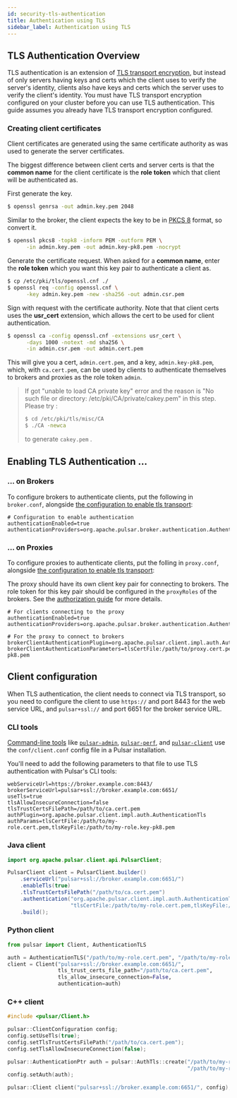 ```yaml
---
id: security-tls-authentication
title: Authentication using TLS
sidebar_label: Authentication using TLS
---
```


## TLS Authentication Overview

TLS authentication is an extension of [TLS transport encryption](security-tls-transport.md), but instead of only servers having keys and certs which the client uses to verify the server's identity, clients also have keys and certs which the server uses to verify the client's identity. You must have TLS transport encryption configured on your cluster before you can use TLS authentication. This guide assumes you already have TLS transport encryption configured.

### Creating client certificates

Client certificates are generated using the same certificate authority as was used to generate the server certificates.

The biggest difference between client certs and server certs is that the **common name** for the client certificate is the **role token** which that client will be authenticated as.

First generate the key.
```bash
$ openssl genrsa -out admin.key.pem 2048
```

Similar to the broker, the client expects the key to be in [PKCS 8](https://en.wikipedia.org/wiki/PKCS_8) format, so convert it.

```bash
$ openssl pkcs8 -topk8 -inform PEM -outform PEM \
      -in admin.key.pem -out admin.key-pk8.pem -nocrypt
```

Generate the certificate request. When asked for a **common name**, enter the **role token** which you want this key pair to authenticate a client as. 

```bash
$ cp /etc/pki/tls/openssl.cnf ./
$ openssl req -config openssl.cnf \
      -key admin.key.pem -new -sha256 -out admin.csr.pem
```

Sign with request with the certificate authority. Note that that client certs uses the **usr_cert** extension, which allows the cert to be used for client authentication.

```bash
$ openssl ca -config openssl.cnf -extensions usr_cert \
      -days 1000 -notext -md sha256 \
      -in admin.csr.pem -out admin.cert.pem
```

This will give you a cert, `admin.cert.pem`, and a key, `admin.key-pk8.pem`, which, with `ca.cert.pem`, can be used by clients to authenticate themselves to brokers and proxies as the role token ``admin``.

> If got "unable to load CA private key" error and the reason is "No such file or directory: /etc/pki/CA/private/cakey.pem" in this step. Please try :
>
> ```bash
> $ cd /etc/pki/tls/misc/CA
> $ ./CA -newca
> ```
>
> to generate `cakey.pem` .

## Enabling TLS Authentication ...

### ... on Brokers

To configure brokers to authenticate clients, put the following in `broker.conf`, alongside [the configuration to enable tls transport](security-tls-transport.md#broker-configuration):

```properties
# Configuration to enable authentication
authenticationEnabled=true
authenticationProviders=org.apache.pulsar.broker.authentication.AuthenticationProviderTls
```

### ... on Proxies

To configure proxies to authenticate clients, put the folling in `proxy.conf`, alongside [the configuration to enable tls transport](security-tls-transport.md#proxy-configuration):

The proxy should have its own client key pair for connecting to brokers. The role token for this key pair should be configured in the ``proxyRoles`` of the brokers. See the [authorization guide](security-authorization.md) for more details.

```properties
# For clients connecting to the proxy
authenticationEnabled=true
authenticationProviders=org.apache.pulsar.broker.authentication.AuthenticationProviderTls

# For the proxy to connect to brokers
brokerClientAuthenticationPlugin=org.apache.pulsar.client.impl.auth.AuthenticationTls
brokerClientAuthenticationParameters=tlsCertFile:/path/to/proxy.cert.pem,tlsKeyFile:/path/to/proxy.key-pk8.pem
```

## Client configuration

When TLS authentication, the client needs to connect via TLS transport, so you need to configure the client to use ```https://``` and port 8443 for the web service URL, and ```pulsar+ssl://``` and port 6651 for the broker service URL.

### CLI tools

[Command-line tools](reference-cli-tools.md) like [`pulsar-admin`](reference-pulsar-admin.md), [`pulsar-perf`](reference-cli-tools.md#pulsar-perf), and [`pulsar-client`](reference-cli-tools.md#pulsar-client) use the `conf/client.conf` config file in a Pulsar installation.

You'll need to add the following parameters to that file to use TLS authentication with Pulsar's CLI tools:

```properties
webServiceUrl=https://broker.example.com:8443/
brokerServiceUrl=pulsar+ssl://broker.example.com:6651/
useTls=true
tlsAllowInsecureConnection=false
tlsTrustCertsFilePath=/path/to/ca.cert.pem
authPlugin=org.apache.pulsar.client.impl.auth.AuthenticationTls
authParams=tlsCertFile:/path/to/my-role.cert.pem,tlsKeyFile:/path/to/my-role.key-pk8.pem
```

### Java client

```java
import org.apache.pulsar.client.api.PulsarClient;

PulsarClient client = PulsarClient.builder()
    .serviceUrl("pulsar+ssl://broker.example.com:6651/")
    .enableTls(true)
    .tlsTrustCertsFilePath("/path/to/ca.cert.pem")
    .authentication("org.apache.pulsar.client.impl.auth.AuthenticationTls",
                    "tlsCertFile:/path/to/my-role.cert.pem,tlsKeyFile:/path/to/my-role.key-pk8.pem")
    .build();
```

### Python client

```python
from pulsar import Client, AuthenticationTLS

auth = AuthenticationTLS("/path/to/my-role.cert.pem", "/path/to/my-role.key-pk8.pem")
client = Client("pulsar+ssl://broker.example.com:6651/",
                tls_trust_certs_file_path="/path/to/ca.cert.pem",
                tls_allow_insecure_connection=False,
				authentication=auth)
```

### C++ client

```c++
#include <pulsar/Client.h>

pulsar::ClientConfiguration config;
config.setUseTls(true);
config.setTlsTrustCertsFilePath("/path/to/ca.cert.pem");
config.setTlsAllowInsecureConnection(false);

pulsar::AuthenticationPtr auth = pulsar::AuthTls::create("/path/to/my-role.cert.pem",
                                                         "/path/to/my-role.key-pk8.pem")
config.setAuth(auth);

pulsar::Client client("pulsar+ssl://broker.example.com:6651/", config);
```

